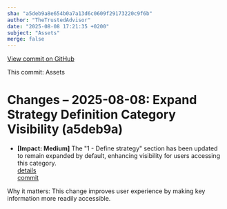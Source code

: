 ```yaml
---
sha: "a5deb9a8e654b0a7a13d6c0609f29173220c9f6b"
author: "TheTrustedAdvisor"
date: "2025-08-08 17:21:35 +0200"
subject: "Assets"
merge: false
---
```


[View commit on GitHub](https://github.com/TheTrustedAdvisor/FabricAdoptionFramework/commit/a5deb9a8e654b0a7a13d6c0609f29173220c9f6b)

This commit: Assets

# Changes – 2025-08-08: Expand Strategy Definition Category Visibility (a5deb9a)

- **[Impact: Medium]** The "1 - Define strategy" section has been updated to remain expanded by default, enhancing visibility for users accessing this category.  
   [details](/docs/about/changes/2025-08-08-assets)  
   [commit](https://github.com/TheTrustedAdvisor/FabricAdoptionFramework/commit/a5deb9a8e654b0a7a13d6c0609f29173220c9f6b)  

Why it matters: This change improves user experience by making key information more readily accessible.
